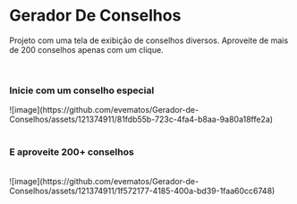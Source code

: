 # Gerador De Conselhos

Projeto com uma tela de exibição de conselhos diversos. Aproveite de mais de 200 conselhos apenas com um clique.

<br>

<h3>Inicie com um conselho especial</h3>
![image](https://github.com/evematos/Gerador-de-Conselhos/assets/121374911/81fdb55b-723c-4fa4-b8aa-9a80a18ffe2a)

<br>
<br>
<h3>E aproveite 200+ conselhos</h3>
<br>
![image](https://github.com/evematos/Gerador-de-Conselhos/assets/121374911/1f572177-4185-400a-bd39-1faa60cc6748)
